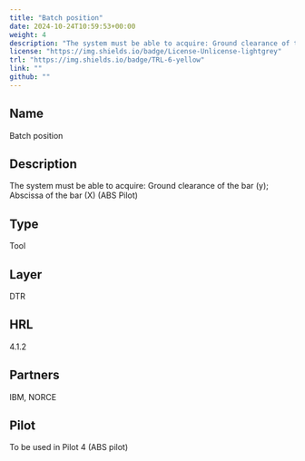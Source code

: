 ```yaml
---
title: "Batch position"
date: 2024-10-24T10:59:53+00:00
weight: 4
description: "The system must be able to acquire: Ground clearance of the bar (y); Abscissa of the bar (X) (ABS Pilot)"
license: "https://img.shields.io/badge/License-Unlicense-lightgrey"
trl: "https://img.shields.io/badge/TRL-6-yellow"
link: ""
github: ""
---
```


## Name
Batch position

## Description
The system must be able to acquire: Ground clearance of the bar (y); Abscissa of the bar (X) (ABS Pilot)

## Type
Tool

## Layer
DTR

## HRL
4.1.2

## Partners
IBM, NORCE

## Pilot
To be used in Pilot 4 (ABS pilot)
